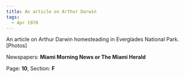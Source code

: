 ```yaml
---  
title: An article on Arthur Darwin  
tags:  
  - Apr 1970  
---  
```

  
An article on Arthur Darwin homesteading in Everglades National Park. [Photos]  
  
Newspapers: **Miami Morning News or The Miami Herald**  
  
Page: **10**, Section: **F** 
